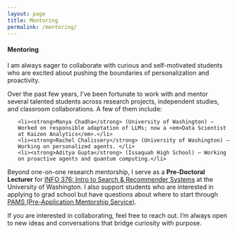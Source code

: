 ```yaml
---
layout: page
title: Mentoring
permalink: /mentoring/
---
```


<div class="docs-section" id="mentoring">
  <h4>Mentoring</h4>

  <p>
  I am always eager to collaborate with curious and self-motivated students who are excited about pushing the boundaries of personalization and proactivity.
  </p>

  <p>
  Over the past few years, I’ve been fortunate to work with and mentor several talented students across research projects, independent studies, and classroom collaborations. A few of them include:
  </p>

  <ul>
    
    <li><strong>Manya Chadha</strong> (University of Washington) – Worked on responsible adaptation of LLMs; now a <em>Data Scientist at Kaizen Analytics</em>.</li>
    <li><strong>Rachel Chalissery</strong> (University of Washington) – Working on personalized agents. </li>
    <li><strong>Aditya Gupta</strong> (Issaquah High School) – Working on proactive agents and quantum computing.</li>
  </ul>

  <p>
  Beyond one-on-one research mentorship, I serve as a <strong>Pre-Doctoral Lecturer</strong> for 
  <a href="https://ischool.uw.edu/people/faculty/profile/kaur13" target="_blank">INFO 376: Intro to Search & Recommender Systems</a> at the University of Washington. I also support students who are interested in applying to grad school but have questions about where to start through <a href="https://www.cs.washington.edu/academics/graduate/phd-program/phd-admissions/pams/"target="_blank">PAMS (Pre-Application Mentorship Service)</a>. 
  </p>

  <p>
  If you are interested in collaborating, feel free to reach out. I’m always open to new ideas and conversations that bridge curiosity with purpose.
  </p>
</div>
